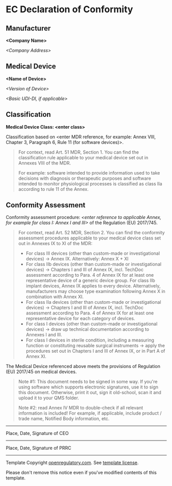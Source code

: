 # EC Declaration of Conformity

## Manufacturer

**\<Company Name\>**

*\<Company Address\>*

## Medical Device

**\<Name of Device\>**

*\<Version of Device\>*

*\<Basic UDI-DI, if applicable>*

## Classification

**Medical Device Class: \<enter class\>**

Classification based on \<enter MDR reference, for example: Annex VIII, Chapter 3, Paragraph 6, Rule 11 (for
software devices)\>.

> For context, read Art. 51 MDR, Section 1. You can find the classification rule applicable to your
> medical device set out in Annexes VIII of the MDR.
>
> For example: software intended to provide information used to take decisions with diagnosis or therapeutic
> purposes and software intended to monitor physiological processes is classified as class IIa according to
> rule 11 of the Annex.

## Conformity Assessment

Conformity assessment procedure: *\<enter reference to applicable Annex, for example for class I: Annex I and
III\>* of the Regulation (EU) 2017/745.

> For context, read Art. 52 MDR, Section 2. You can find the conformity assessment procedures
> applicable to your medical device class set out in Annexes IX to XI of the MDR:
>
> * For class III devices (other than custom-made or investigational devices) -> Annex IX. Alternatively:
>   Annex X + XI
> * For class IIb devices (other than custom-made or investigational devices) -> Chapters I and III of Annex
>   IX, incl. TechDoc assessment according to Para. 4 of Annex IX for at least one representative device of a
>   generic device group. For class IIb implant devices, Annex IX applies to every device. Alternatively,
>   manufacturers may choose type examination following Annex X in combination with Annex XI.
> * For class IIa devices (other than custom-made or investigational devices) -> Chapters I and III of Annex
>   IX, incl. TechDoc assessment according to Para. 4 of Annex IX for at least one representative device for
>   each category of devices.
> * For class I devices (other than custom-made or investigational devices) -> draw up technical documentation
>   according to Annexes I and III.
> * For class I devices in sterile condition, including a measuring function or constituting reusable surgical
>   instruments -> apply the procedures set out in Chapters I and III of Annex IX, or in Part A of Annex XI.

The Medical Device referenced above meets the provisions of Regulation (EU) 2017/45 on medical devices.

> Note #1: This document needs to be signed in some way. If you're using software which supports electronic
> signatures, use it to sign this document. Otherwise, print it out, sign it old-school, scan it and upload it
> to your QMS folder.
>
> Note #2: read Annex IV MDR to double-check if all relevant information is included! For example, if
> applicable, include product / trade name, Notified Body information, etc.

---

Place, Date, Signature of CEO

---

Place, Date, Signature of PRRC

---

Template Copyright [openregulatory.com](https://openregulatory.com). See [template
license](https://openregulatory.com/template-license).

Please don't remove this notice even if you've modified contents of this template.
